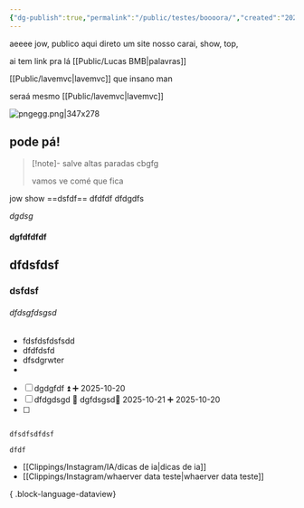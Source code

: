 ```yaml
---
{"dg-publish":true,"permalink":"/public/testes/boooora/","created":"2025-10-19T23:43:37.880-03:00"}
---
```


aeeee jow, publico aqui direto um site nosso carai, show, top, 

ai tem link pra lá [[Public/Lucas BMB\|palavras]]

[[Public/lavemvc\|lavemvc]]
que insano man

seraá mesmo [[Public/lavemvc\|lavemvc]]


![pngegg.png|347x278](/img/user/Public/Anexos/pngegg.png)


## pode pá!


> [!note]- salve
> altas paradas cbgfg
> 
> vamos ve comé  que fica



jow show  ==dsfdf== dfdfdf dfdgdfs

*dgdsg*

#### dgfdfdfdf

## dfdsfdsf

### dsfdsf
###### dfdsgfdsgsd
- fdsfdsfdsfsdd
- dfdfdsfd
- dfsdgrwter
-


- [ ] dgdgfdf ⏫ ➕ 2025-10-20 
- [ ] dfdgdsgd 🔼 dgfdsgsd📅 2025-10-21 ➕ 2025-10-20 
- [ ] 
```

dfsdfsdfdsf

```


```davaviewjs
dfdf

```


- [[Clippings/Instagram/IA/dicas de ia\|dicas de ia]]
- [[Clippings/Instagram/whaerver data teste\|whaerver data teste]]

{ .block-language-dataview}
